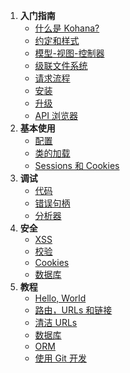 1. **入门指南**
   - [什么是 Kohana?](about.kohana)
   - [约定和样式](about.conventions)
   - [模型-视图-控制器](about.mvc)
   - [级联文件系统](about.filesystem)
   - [请求流程](about.flow)
   - [安装](about.install)
   - [升级](about.upgrading)
   - [API 浏览器](api)
3. **基本使用**
   - [配置](using.configuration)
   - [类的加载](using.autoloading)
   - [Sessions 和 Cookies](using.sessions)
6. **调试**
   - [代码](debugging.code)
   - [错误句柄](debugging.errors)
   - [分析器](debugging.profiling)
5. **安全**
   - [XSS](security.xss)
   - [校验](security.validation)
   - [Cookies](security.cookies)
   - [数据库](security.database)
4. **教程**
   - [Hello, World](tutorials.helloworld)
   - [路由，URLs 和链接](tutorials.urls)
   - [清洁 URLs](tutorials.removeindex)
   - [数据库](tutorials.databases)
   - [ORM](tutorials.orm)
   - [使用 Git 开发](tutorials.git)
